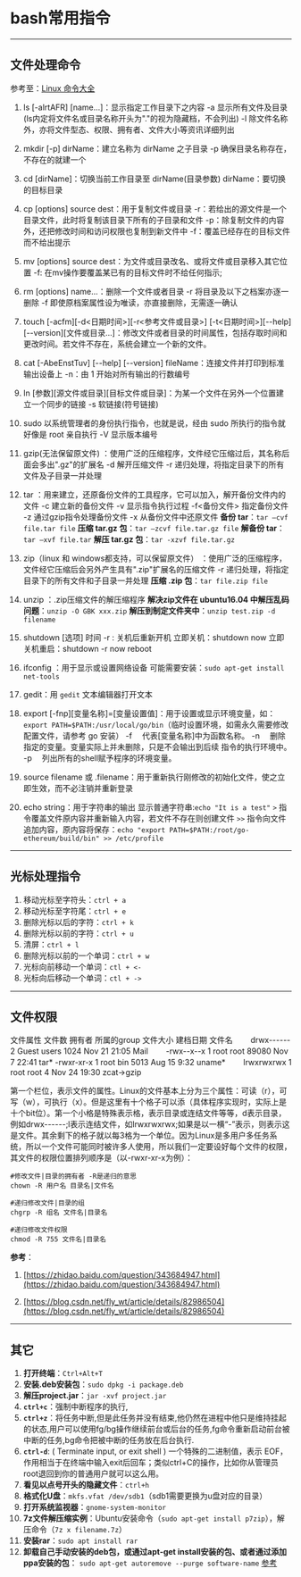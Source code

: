 # bash常用指令

---

## 文件处理命令

参考至：[Linux 命令大全](http://www.runoob.com/linux/linux-command-manual.html)

1. ls [-alrtAFR] [name...]：显示指定工作目录下之内容
    -a 显示所有文件及目录 (ls内定将文件名或目录名称开头为"."的视为隐藏档，不会列出)
    -l 除文件名称外，亦将文件型态、权限、拥有者、文件大小等资讯详细列出
2. mkdir [-p] dirName：建立名称为 dirName 之子目录
    -p 确保目录名称存在，不存在的就建一个

3. cd [dirName]：切换当前工作目录至 dirName(目录参数)
    dirName：要切换的目标目录

4. cp [options] source dest：用于复制文件或目录
    -r：若给出的源文件是一个目录文件，此时将复制该目录下所有的子目录和文件
    -p：除复制文件的内容外，还把修改时间和访问权限也复制到新文件中
    -f：覆盖已经存在的目标文件而不给出提示
5. mv [options] source dest：为文件或目录改名、或将文件或目录移入其它位置
    -f: 在mv操作要覆盖某已有的目标文件时不给任何指示;
6. rm [options] name...：删除一个文件或者目录
    -r 将目录及以下之档案亦逐一删除
    -f 即使原档案属性设为唯读，亦直接删除，无需逐一确认
7. touch [-acfm][-d<日期时间>][-r<参考文件或目录>] [-t<日期时间>][--help][--version][文件或目录…]：修改文件或者目录的时间属性，包括存取时间和更改时间。若文件不存在，系统会建立一个新的文件。
8. cat [-AbeEnstTuv] [--help] [--version] fileName：连接文件并打印到标准输出设备上
    -n：由 1 开始对所有输出的行数编号
9. ln [参数][源文件或目录][目标文件或目录]：为某一个文件在另外一个位置建立一个同步的链接
    -s 软链接(符号链接)
10. sudo 以系统管理者的身份执行指令，也就是说，经由 sudo 所执行的指令就好像是 root 亲自执行
    -V 显示版本编号
11. gzip(无法保留原文件) ：使用广泛的压缩程序，文件经它压缩过后，其名称后面会多出".gz"的扩展名
    -d 解开压缩文件
    -r 递归处理，将指定目录下的所有文件及子目录一并处理
12. tar ：用来建立，还原备份文件的工具程序，它可以加入，解开备份文件内的文件
    -c 建立新的备份文件
    -v 显示指令执行过程
    -f<备份文件> 指定备份文件
    -z 通过gzip指令处理备份文件
    -x 从备份文件中还原文件
    **备份 tar**：`tar –cvf file.tar file`
    **压缩 tar.gz 包**：`tar –zcvf file.tar.gz file`
    **解备份 tar**：`tar –xvf file.tar`
    **解压 tar.gz 包**：`tar -xzvf file.tar.gz`
13. zip（linux 和 windows都支持，可以保留原文件） ：使用广泛的压缩程序，文件经它压缩后会另外产生具有".zip"扩展名的压缩文件
    -r 递归处理，将指定目录下的所有文件和子目录一并处理
    **压缩 .zip 包**：`tar file.zip file`
14. unzip ：.zip压缩文件的解压缩程序
    **解决zip文件在 ubuntu16.04 中解压乱码问题**：`unzip -O GBK xxx.zip`
    **解压到制定文件夹中**：`unzip test.zip -d filename`
15. shutdown [选项] 时间
    -r : 关机后重新开机
    立即关机：shutdown now
    立即关机重启：shutdown -r now
                reboot
16. ifconfig ：用于显示或设置网络设备
    可能需要安装：`sudo apt-get install net-tools`

17. gedit：用 `gedit` 文本编辑器打开文本

18. export [-fnp][变量名称]=[变量设置值]：用于设置或显示环境变量，如：`export PATH=$PATH:/usr/local/go/bin`（临时设置环境，如需永久需要修改配置文件，请参考 go 安装）
    -f 　代表[变量名称]中为函数名称。
    -n 　删除指定的变量。变量实际上并未删除，只是不会输出到后续 指令的执行环境中。
    -p 　列出所有的shell赋予程序的环境变量。

19. source filename 或 .filename：用于重新执行刚修改的初始化文件，使之立即生效，而不必注销并重新登录

20. echo string：用于字符串的输出
    显示普通字符串:`echo "It is a test"`
    `>` 指令覆盖文件原内容并重新输入内容，若文件不存在则创建文件
    `>>` 指令向文件追加内容，原内容将保存：`echo "export PATH=$PATH:/root/go-ethereum/build/bin" >> /etc/profile`

---

## 光标处理指令

1. 移动光标至字符头：`ctrl + a`
2. 移动光标至字符尾：`ctrl + e`
3. 删除光标以后的字符：`ctrl + k`
4. 删除光标以前的字符：`ctrl + u`
5. 清屏：`ctrl + l`
6. 删除光标以前的一个单词：`ctrl + w`
7. 光标向前移动一个单词：`ctl + <-`
8. 光标向后移动一个单词：`ctl + ->`

---

## 文件权限

文件属性 文件数 拥有者 所属的group 文件大小 建档日期 文件名　　
drwx------ 2 Guest users 1024 Nov 21 21:05 Mail　　
-rwx--x--x 1 root root 89080 Nov 7 22:41 tar*
-rwxr-xr-x 1 root bin 5013 Aug 15 9:32 uname*　　
lrwxrwxrwx 1 root root 4 Nov 24 19:30 zcat->gzip

第一个栏位，表示文件的属性。Linux的文件基本上分为三个属性：可读（r），可写（w），可执行（x）。但是这里有十个格子可以添（具体程序实现时，实际上是十个bit位）。第一个小格是特殊表示格，表示目录或连结文件等等，d表示目录，例如drwx------;l表示连结文件，如lrwxrwxrwx;如果是以一横“-”表示，则表示这是文件。其余剩下的格子就以每3格为一个单位。因为Linux是多用户多任务系统，所以一个文件可能同时被许多人使用，所以我们一定要设好每个文件的权限，其文件的权限位置排列顺序是（以-rwxr-xr-x为例）：

```shell
#修改文件|目录的拥有者 -R是递归的意思
chown -R 用户名 目录名|文件名

#递归修改文件|目录的组
chgrp -R 组名 文件名|目录名

#递归修改文件权限
chmod -R 755 文件名|目录名
```

**参考**：

1. [https://zhidao.baidu.com/question/343684947.html](https://zhidao.baidu.com/question/343684947.html)

2. [https://blog.csdn.net/fly_wt/article/details/82986504](https://blog.csdn.net/fly_wt/article/details/82986504)

---

## 其它

1. **打开终端**：`Ctrl+Alt+T`
2. **安装.deb安装包**：`sudo dpkg -i package.deb`
3. **解压project.jar**：`jar -xvf project.jar`
4. **`ctrl+c`**：强制中断程序的执行,
5. **`ctrl+z`**：将任务中断,但是此任务并没有结束,他仍然在进程中他只是维持挂起的状态,用户可以使用fg/bg操作继续前台或后台的任务,fg命令重新启动前台被中断的任务,bg命令把被中断的任务放在后台执行.
6. **`ctrl-d`**: ( Terminate input, or exit shell ) 一个特殊的二进制值，表示 EOF，作用相当于在终端中输入exit后回车；类似ctrl+C的操作，比如你从管理员root退回到你的普通用户就可以这么用。
12. **看见以点号开头的隐藏文件**：`ctrl+h`
13. **格式化U盘**：`mkfs.vfat /dev/sdb1`（sdb1需要更换为u盘对应的目录）
14. **打开系统监视器**：`gnome-system-monitor`
20. **7z文件解压缩实例**：Ubuntu安装命令（`sudo apt-get install p7zip`），解压命令（`7z x filename.7z`）
21. **安装rar**：`sudo apt install rar`
22. **卸载自己手动安装的deb包，或通过apt-get install安装的包、或者通过添加ppa安装的包**： `sudo apt-get autoremove --purge software-name` [参考](https://blog.csdn.net/u010159842/article/details/52610426)